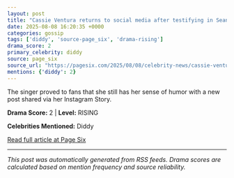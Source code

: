 ```yaml
---
layout: post
title: "Cassie Ventura returns to social media after testifying in Sean ‘Diddy’ Combs’ trial, giving birth"""
date: 2025-08-08 16:20:35 +0000
categories: gossip
tags: ['diddy', 'source-page_six', 'drama-rising']
drama_score: 2
primary_celebrity: diddy
source: page_six
source_url: "https://pagesix.com/2025/08/08/celebrity-news/cassie-ventura-returns-to-social-media-after-testifying-in-sean-diddy-combs-trial-giving-birth/"""
mentions: {'diddy': 2}
---
```


The singer proved to fans that she still has her sense of humor with a new post shared via her Instagram Story.

**Drama Score:** 2 | **Level:** RISING

**Celebrities Mentioned:** Diddy

[Read full article at Page Six](https://pagesix.com/2025/08/08/celebrity-news/cassie-ventura-returns-to-social-media-after-testifying-in-sean-diddy-combs-trial-giving-birth/)

---
*This post was automatically generated from RSS feeds. Drama scores are calculated based on mention frequency and source reliability.*
